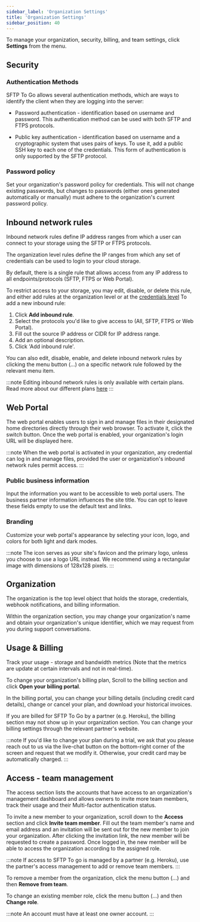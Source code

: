 ```yaml
---
sidebar_label: 'Organization Settings'
title: 'Organization Settings'
sidebar_position: 40
---
```

To manage your organization, security, billing, and team settings, click **Settings** from the menu.

## Security

### Authentication Methods

SFTP To Go allows several authentication methods, which are ways to identify the client when they are logging into the server:

* Password authentication - identification based on username and password. This authentication method can be used with both SFTP and FTPS protocols.

* Public key authentication - identification based on username and a cryptographic system that uses pairs of keys. To use it, add a public SSH key to each one of the credentials. This form of authentication is only supported by the SFTP protocol.

### Password policy

Set your organization's password policy for credentials. This will not change existing passwords, but changes to passwords (either ones generated automatically or manually) must adhere to the organization's current password policy.

## Inbound network rules

Inbound network rules define IP address ranges from which a user can connect to your storage using the SFTP or FTPS protocols.

The organization level rules define the IP ranges from which any set of credentials can be used to login to your cloud storage.

By default, there is a single rule that allows access from any IP address to all endpoints/protocols (SFTP, FTPS or Web Portal).

To restrict access to your storage, you may edit, disable, or delete this rule, and either add rules at the organization level or at the 
[credentials level](../getting-started/creating-and-modifying-users.md)
To add a new inbound rule:

1. Click **Add inbound rule**.
2. Select the protocols you'd like to give access to (All, SFTP, FTPS or Web Portal).
4. Fill out the source IP address or CIDR for IP address range.
5. Add an optional description.
6. Click 'Add inbound rule'.

You can also edit, disable, enable, and delete inbound network rules by clicking the menu button (...) on a specific network rule followed by the relevant menu item.

:::note
Editing inbound network rules is only available with certain plans. Read more about our different plans [here](https://sftptogo.com/pricing)
:::

## Web Portal

The web portal enables users to sign in and manage files in their designated home directories directly through their web browser. To activate it, click the switch button. Once the web portal is enabled, your organization's login URL will be displayed here.

:::note
When the web portal is activated in your organization, any credential can log in and manage files, provided the user or organization's inbound network rules permit access.
:::

### Public business information

Input the information you want to be accessible to web portal users. The business partner information influences the site title. You can opt to leave these fields empty to use the default text and links.

### Branding

Customize your web portal's appearance by selecting your icon, logo, and colors for both light and dark modes.

:::note
The icon serves as your site's favicon and the primary logo, unless you choose to use a logo URL instead. We recommend using a rectangular image with dimensions of 128x128 pixels.
:::


## Organization

The organization is the top level object that holds the storage, credentials, webhook notifications, and billing information. 

Within the organization section, you may change your organization's name and obtain your organization's unique identifier, which we may request from you during support conversations.

## Usage & Billing

Track your usage - storage and bandwidth metrics (Note that the metrics are update at certain intervals and not in real-time).

To change your organization's billing plan, Scroll to the billing section and click **Open your billing portal**.

In the billing portal, you can change your billing details (including credit card details), change or cancel your plan, and download your historical invoices.

If you are billed for SFTP To Go by a partner (e.g. Heroku), the billing section may not show up in your organization section. You can change your billing settings through the relevant partner's website.

:::note
If you'd like to change your plan during a trial, we ask that you please reach out to us via the live-chat button on the bottom-right corner of the screen and request that we modify it. Otherwise, your credit card may be automatically charged.
:::

## Access - team management

The access section lists the accounts that have access to an organization's management dashboard and allows owners to invite more team members, track their usage and their Multi-factor authentication status.

To invite a new member to your organization, scroll down to the **Access** section and click **Invite team member**. Fill out the team member's name and email address and an invitation will be sent out for the new member to join your organization. After clicking the invitation link, the new member will be requested to create a password. Once logged in, the new member will be able to access the organization according to the assigned role.

:::note
If access to SFTP To go is managed by a partner (e.g. Heroku), use the partner's access management to add or remove team members.
:::

To remove a member from the organization, click the menu button (...) and then **Remove from team**.

To change an existing member role, click the menu button (...) and then **Change role**.

:::note
An account must have at least one owner account.
:::
